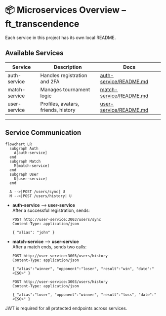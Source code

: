 # 📦 Microservices Overview – ft_transcendence

Each service in this project has its own local README.

## Available Services

| Service        | Description                         | Docs                                          |
|----------------|-------------------------------------|-----------------------------------------------|
| auth-service   | Handles registration and 2FA        | [auth-service/README.md](./auth-service/README.md)   |
| match-service  | Manages tournament logic            | [match-service/README.md](./match-service/README.md) |
| user-service   | Profiles, avatars, friends, history | [user-service/README.md](./user-service/README.md)   |

---

## Service Communication

```mermaid
flowchart LR
  subgraph Auth
    A[auth-service]
  end
  subgraph Match
    M[match-service]
  end
  subgraph User
    U[user-service]
  end

  A -->|POST /users/sync| U
  M -->|POST /users/history| U
```

- **auth-service** ⟶ **user-service**  
  After a successful registration, sends:
  ```http
  POST http://user-service:3003/users/sync
  Content-Type: application/json

  { "alias": "john" }
  ```
- **match-service** ⟶ **user-service**  
  After a match ends, sends two calls:
  ```http
  POST http://user-service:3003/users/history
  Content-Type: application/json

  { "alias":"winner", "opponent":"loser", "result":"win", "date":"<ISO>" }

  POST http://user-service:3003/users/history
  Content-Type: application/json

  { "alias":"loser", "opponent":"winner", "result":"loss", "date":"<ISO>" }
  ```

JWT is required for all protected endpoints across services.
